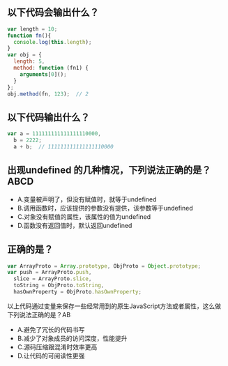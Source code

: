 ## 以下代码会输出什么？
```javascript
var length = 10;
function fn(){
  console.log(this.length);
}
var obj = {
  length: 5,
  method: function (fn1) {
    arguments[0]();
  }
};
obj.method(fn, 123);  // 2
```

## 以下代码输出什么？
```javascript
var a = 111111111111111110000,   
  b = 2222;   
  a + b;  // 111111111111111110000
```

## 出现undefined 的几种情况，下列说法正确的是？ABCD
- A.变量被声明了，但没有赋值时，就等于undefined
- B.调用函数时，应该提供的参数没有提供，该参数等于undefined
- C.对象没有赋值的属性，该属性的值为undefined
- D.函数没有返回值时，默认返回undefined

## 正确的是？
```javascript
var ArrayProto = Array.prototype, ObjProto = Object.prototype;
var push = ArrayProto.push,
  slice = ArrayProto.slice,
  toString = ObjProto.toString,
  hasOwnProperty = ObjProto.hasOwnProperty;
```
以上代码通过变量来保存一些经常用到的原生JavaScript方法或者属性，这么做下列说法正确的是？AB
- A.避免了冗长的代码书写
- B.减少了对象成员的访问深度，性能提升
- C.源码压缩跟混淆时效率更高
- D.让代码的可阅读性更强
